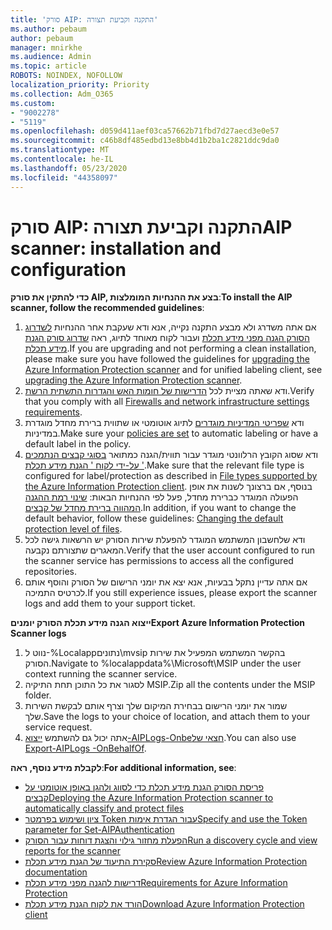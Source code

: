 ```yaml
---
title: 'סורק AIP: התקנה וקביעת תצורה'
ms.author: pebaum
author: pebaum
manager: mnirkhe
ms.audience: Admin
ms.topic: article
ROBOTS: NOINDEX, NOFOLLOW
localization_priority: Priority
ms.collection: Adm_O365
ms.custom:
- "9002278"
- "5119"
ms.openlocfilehash: d059d411aef03ca57662b71fbd7d27aecd3e0e57
ms.sourcegitcommit: c46b8df485edbd13e8bb4d1b2ba1c2821ddc9da0
ms.translationtype: MT
ms.contentlocale: he-IL
ms.lasthandoff: 05/23/2020
ms.locfileid: "44358097"
---
```

# <a name="aip-scanner-installation-and-configuration"></a><span data-ttu-id="d3014-102">סורק AIP: התקנה וקביעת תצורה</span><span class="sxs-lookup"><span data-stu-id="d3014-102">AIP scanner: installation and configuration</span></span>

<span data-ttu-id="d3014-103">**כדי להתקין את סורק AIP, בצע את ההנחיות המומלצות**:</span><span class="sxs-lookup"><span data-stu-id="d3014-103">**To install the AIP scanner, follow the recommended guidelines**:</span></span>

1. <span data-ttu-id="d3014-104">אם אתה משדרג ולא מבצע התקנה נקייה, אנא ודא שעקבת אחר ההנחיות [לשדרוג הסורק הגנה מפני מידע תכלת](https://docs.microsoft.com/azure/information-protection/rms-client/client-admin-guide#upgrading-the-azure-information-protection-scanner) ועבור לקוח מאוחד לתיוג, ראה [שדרוג סורק הגנת מידע תכלת](https://docs.microsoft.com/azure/information-protection/rms-client/clientv2-admin-guide#upgrading-the-azure-information-protection-scanner).</span><span class="sxs-lookup"><span data-stu-id="d3014-104">If you are upgrading and not performing a clean installation, please make sure you have followed the guidelines for [upgrading the Azure Information Protection scanner](https://docs.microsoft.com/azure/information-protection/rms-client/client-admin-guide#upgrading-the-azure-information-protection-scanner) and for unified labeling client, see [upgrading the Azure Information Protection scanner](https://docs.microsoft.com/azure/information-protection/rms-client/clientv2-admin-guide#upgrading-the-azure-information-protection-scanner).</span></span>
2. <span data-ttu-id="d3014-105">ודא שאתה מציית לכל [הדרישות של חומות האש והגדרות התשתית הרשת](https://docs.microsoft.com/azure/information-protection/requirements#firewalls-and-network-infrastructure).</span><span class="sxs-lookup"><span data-stu-id="d3014-105">Verify that you comply with all [Firewalls and network infrastructure settings requirements](https://docs.microsoft.com/azure/information-protection/requirements#firewalls-and-network-infrastructure).</span></span>
3. <span data-ttu-id="d3014-106">ודא [שפריטי המדיניות מוגדרים](https://docs.microsoft.com/azure/information-protection/configure-policy) לתיוג אוטומטי או שתווית ברירת מחדל מוגדרת במדיניות.</span><span class="sxs-lookup"><span data-stu-id="d3014-106">Make sure your [policies are set](https://docs.microsoft.com/azure/information-protection/configure-policy) to automatic labeling or have a default label in the policy.</span></span>
4. <span data-ttu-id="d3014-107">ודא שסוג הקובץ הרלוונטי מוגדר עבור תווית/הגנה כמתואר [בסוגי קבצים הנתמכים על-ידי לקוח ' הגנת מידע תכלת '](https://docs.microsoft.com/azure/information-protection/rms-client/client-admin-guide-file-types#supported-file-types-for-classification-and-protection).</span><span class="sxs-lookup"><span data-stu-id="d3014-107">Make sure that the relevant file type is configured for label/protection as described in [File types supported by the Azure Information Protection client](https://docs.microsoft.com/azure/information-protection/rms-client/client-admin-guide-file-types#supported-file-types-for-classification-and-protection).</span></span> <span data-ttu-id="d3014-108">בנוסף, אם ברצונך לשנות את אופן הפעולה המוגדר כברירת מחדל, פעל לפי ההנחיות הבאות: [שינוי רמת ההגנה המהווה ברירת מחדל של קבצים](https://docs.microsoft.com/azure/information-protection/rms-client/client-admin-guide-file-types#changing-the-default-protection-level-of-files).</span><span class="sxs-lookup"><span data-stu-id="d3014-108">In addition, if you want to change the default behavior, follow these guidelines: [Changing the default protection level of files](https://docs.microsoft.com/azure/information-protection/rms-client/client-admin-guide-file-types#changing-the-default-protection-level-of-files).</span></span>
5. <span data-ttu-id="d3014-109">ודא שלחשבון המשתמש המוגדר להפעלת שירות הסורק יש הרשאות גישה לכל המאגרים שתצורתם נקבעה.</span><span class="sxs-lookup"><span data-stu-id="d3014-109">Verify that the user account configured to run the scanner service has permissions to access all the configured repositories.</span></span>
6. <span data-ttu-id="d3014-110">אם אתה עדיין נתקל בבעיות, אנא יצא את יומני הרישום של הסורק והוסף אותם לכרטיס התמיכה.</span><span class="sxs-lookup"><span data-stu-id="d3014-110">If you still experience issues, please export the scanner logs and add them to your support ticket.</span></span>

<span data-ttu-id="d3014-111">**ייצוא הגנה מידע תכלת הסורק יומנים**</span><span class="sxs-lookup"><span data-stu-id="d3014-111">**Export Azure Information Protection Scanner logs**</span></span>

1. <span data-ttu-id="d3014-112">נווט ל-%Localappנתונים\mvsip בהקשר המשתמש המפעיל את שירות הסורק.</span><span class="sxs-lookup"><span data-stu-id="d3014-112">Navigate to %localappdata%\Microsoft\MSIP under the user context running the scanner service.</span></span>
2. <span data-ttu-id="d3014-113">לסגור את כל התוכן תחת התיקיה MSIP.</span><span class="sxs-lookup"><span data-stu-id="d3014-113">Zip all the contents under the MSIP folder.</span></span>
3. <span data-ttu-id="d3014-114">שמור את יומני הרישום בבחירת המיקום שלך וצרף אותם לבקשת השירות שלך.</span><span class="sxs-lookup"><span data-stu-id="d3014-114">Save the logs to your choice of location, and attach them to your service request.</span></span>
4. <span data-ttu-id="d3014-115">אתה יכול גם להשתמש [ייצוא-AIPLogs-Onbeחצאי של](https://docs.microsoft.com/powershell/module/azureinformationprotection/export-aiplogs?view=azureipps).</span><span class="sxs-lookup"><span data-stu-id="d3014-115">You can also use [Export-AIPLogs -OnBehalfOf](https://docs.microsoft.com/powershell/module/azureinformationprotection/export-aiplogs?view=azureipps).</span></span>

<span data-ttu-id="d3014-116">**לקבלת מידע נוסף, ראה**:</span><span class="sxs-lookup"><span data-stu-id="d3014-116">**For additional information, see**:</span></span>
- [<span data-ttu-id="d3014-117">פריסת הסורק הגנת מידע תכלת כדי לסווג ולהגן באופן אוטומטי על קבצים</span><span class="sxs-lookup"><span data-stu-id="d3014-117">Deploying the Azure Information Protection scanner to automatically classify and protect files</span></span>](https://docs.microsoft.com/azure/information-protection/deploy-aip-scanner)
- [<span data-ttu-id="d3014-118">ציון ושימוש בפרמטר Token עבור הגדרת אימות</span><span class="sxs-lookup"><span data-stu-id="d3014-118">Specify and use the Token parameter for Set-AIPAuthentication</span></span>](https://docs.microsoft.com/azure/information-protection/rms-client/client-admin-guide-powershell#specify-and-use-the-token-parameter-for-set-aipauthentication)
- [<span data-ttu-id="d3014-119">הפעלת מחזור גילוי והצגת דוחות עבור הסורק</span><span class="sxs-lookup"><span data-stu-id="d3014-119">Run a discovery cycle and view reports for the scanner</span></span>](https://docs.microsoft.com/azure/information-protection/deploy-aip-scanner#run-a-discovery-cycle-and-view-reports-for-the-scanner)
- [<span data-ttu-id="d3014-120">סקירת התיעוד של הגנת מידע תכלת</span><span class="sxs-lookup"><span data-stu-id="d3014-120">Review Azure Information Protection documentation</span></span>](https://docs.microsoft.com/azure/information-protection/what-is-information-protection)
- [<span data-ttu-id="d3014-121">דרישות להגנה מפני מידע תכלת</span><span class="sxs-lookup"><span data-stu-id="d3014-121">Requirements for Azure Information Protection</span></span>](https://docs.microsoft.com/azure/information-protection/get-started/requirements)
- [<span data-ttu-id="d3014-122">הורד את לקוח הגנת מידע תכלת</span><span class="sxs-lookup"><span data-stu-id="d3014-122">Download Azure Information Protection client</span></span>](https://www.microsoft.com/download/details.aspx?id=53018)
